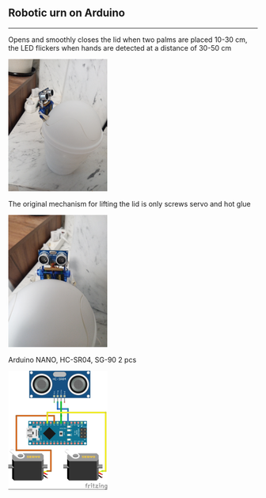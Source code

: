 ## Robotic urn on Arduino
---
Opens and smoothly closes the lid when two palms are placed 10-30 cm, the LED flickers when hands are detected at a distance of 30-50 cm

<img src="full.png" />

The original mechanism for lifting the lid is only screws servo and hot glue

<img src="front.png" />

Arduino NANO, HC-SR04, SG-90 2 pcs

<img src="сircuit.png" /> 
